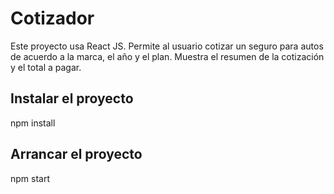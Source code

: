 # Cotizador
Este proyecto usa React JS. Permite al usuario cotizar un seguro para autos de acuerdo a la marca, el año y el plan. Muestra el resumen de la cotización y el total a pagar. 

## Instalar el proyecto
npm install

## Arrancar el proyecto
npm start


